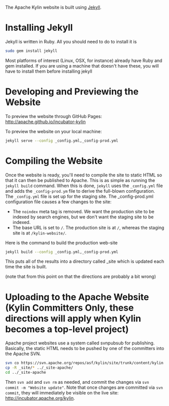 The Apache Kylin website is built using
[Jekyll](http://jekyllrb.com/).

# Installing Jekyll

Jekyll is written in Ruby. All you should need to do to install it is

```bash
sudo gem install jekyll
```

Most platforms of interest (Linux, OSX, for instance) already have
Ruby and gem installed. If you are using a machine that doesn't have
these, you will have to install them before installing jekyll

# Developing and Previewing the Website

To preview the website through GitHub Pages: <http://apache.github.io/incubator-kylin>

To preview the website on your local machine:

```bash
jekyll serve --config _config.yml,_config-prod.yml
```

# Compiling the Website

Once the website is ready, you'll need to compile the site to static
HTML so that it can then be published to Apache. This is as simple as
running the `jekyll build` command. When this is done, `jekyll` uses
the `_config.yml` file and adds the `_config-prod.ym` file to derive
the full-blown configuration. The `_config.yml` file is set up for the
staging site. The _config-prod.yml configuration file causes a few
changes to the site: 

* The `noindex` meta tag is removed. We want the production site to be indexed by search engines, but we don't want the staging site to be indexed.
* The base URL is set to `/`. The production site is at `/`, whereas the staging site is at `/kylin-website/`.

Here is the command to build the production web-site
```bash
jekyll build --config _config.yml,_config-prod.yml
```
This puts all of the results into a directory called _site which is
updated each time the site is built.

(note that from this point on that the directions are probably a bit wrong)
# Uploading to the Apache Website (Kylin Committers Only, these directions will apply when Kylin becomes a top-level project)

Apache project websites use a system called svnpubsub for publishing. Basically, the static HTML needs to be pushed by one of the committers into the Apache SVN.

```bash
svn co https://svn.apache.org/repos/asf/kylin/site/trunk/content/kylin ../_site-apache
cp -R _site/* ../_site-apache/
cd ../_site-apache
```

Then `svn add` and `svn rm` as needed, and commit the changes via `svn commit -m "Website update"`. Note that once changes are committed via `svn commit`, they will immediately be visible on the live site: <http://incubator.apache.org/kylin>.
